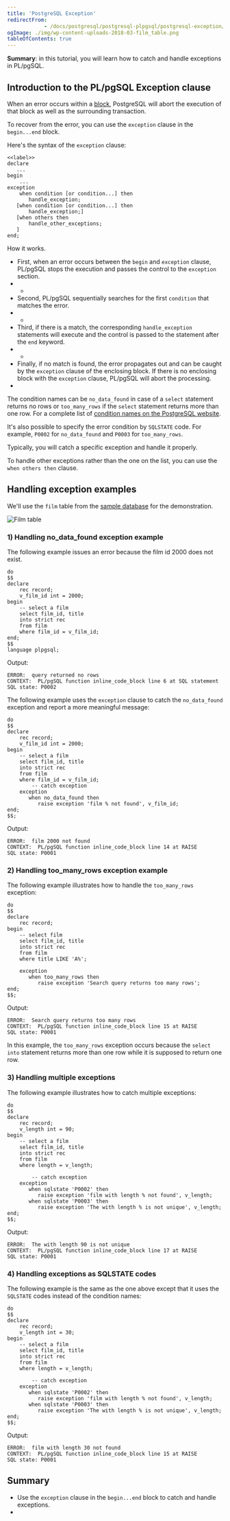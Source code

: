 ```yaml
---
title: 'PostgreSQL Exception'
redirectFrom: 
            - /docs/postgresql/postgresql-plpgsql/postgresql-exception/
ogImage: ./img/wp-content-uploads-2018-03-film_table.png
tableOfContents: true
---
```


**Summary**: in this tutorial, you will learn how to catch and handle exceptions in PL/pgSQL.



## Introduction to the PL/pgSQL Exception clause



When an error occurs within a [block](https://www.postgresqltutorial.com/postgresql-plpgsql/plpgsql-block-structure/), PostgreSQL will abort the execution of that block as well as the surrounding transaction.



To recover from the error, you can use the `exception` clause in the `begin...end` block.



Here's the syntax of the `exception` clause:



```
<<label>>
declare
   ...
begin
    ...
exception
    when condition [or condition...] then
       handle_exception;
   [when condition [or condition...] then
       handle_exception;]
   [when others then
       handle_other_exceptions;
   ]
end;
```



How it works.



- First, when an error occurs between the `begin` and `exception` clause, PL/pgSQL stops the execution and passes the control to the `exception` section.
- -
- Second, PL/pgSQL sequentially searches for the first `condition` that matches the error.
- -
- Third, if there is a match, the corresponding `handle_exception` statements will execute and the control is passed to the statement after the `end` keyword.
- -
- Finally, if no match is found, the error propagates out and can be caught by the `exception` clause of the enclosing block. If there is no enclosing block with the `exception` clause, PL/pgSQL will abort the processing.
- 


The condition names can be `no_data_found` in case of a `select` statement returns no rows or `too_many_rows` if the `select` statement returns more than one row. For a complete list of [condition names on the PostgreSQL website](https://www.postgresql.org/docs/current/errcodes-appendix.html).



It's also possible to specify the error condition by `SQLSTATE` code. For example, `P0002` for `no_data_found` and `P0003` for `too_many_rows`.



Typically, you will catch a specific exception and handle it properly.



To handle other exceptions rather than the one on the list, you can use the `when others then` clause.



## Handling exception examples



We'll use the `film` table from the [sample database](https://www.postgresqltutorial.com/postgresql-getting-started/postgresql-sample-database/) for the demonstration.



![Film table](./img/wp-content-uploads-2018-03-film_table.png)



### 1) Handling no_data_found exception example



The following example issues an error because the film id 2000 does not exist.



```
do
$$
declare
	rec record;
	v_film_id int = 2000;
begin
	-- select a film
	select film_id, title
	into strict rec
	from film
	where film_id = v_film_id;
end;
$$
language plpgsql;
```



Output:



```
ERROR:  query returned no rows
CONTEXT:  PL/pgSQL function inline_code_block line 6 at SQL statement
SQL state: P0002
```



The following example uses the `exception` clause to catch the `no_data_found` exception and report a more meaningful message:



```
do
$$
declare
	rec record;
	v_film_id int = 2000;
begin
	-- select a film
	select film_id, title
	into strict rec
	from film
	where film_id = v_film_id;
        -- catch exception
	exception
	   when no_data_found then
	      raise exception 'film % not found', v_film_id;
end;
$$;
```



Output:



```
ERROR:  film 2000 not found
CONTEXT:  PL/pgSQL function inline_code_block line 14 at RAISE
SQL state: P0001
```



### 2) Handling too_many_rows exception example



The following example illustrates how to handle the `too_many_rows` exception:



```
do
$$
declare
	rec record;
begin
	-- select film
	select film_id, title
	into strict rec
	from film
	where title LIKE 'A%';

	exception
	   when too_many_rows then
	      raise exception 'Search query returns too many rows';
end;
$$;
```



Output:



```
ERROR:  Search query returns too many rows
CONTEXT:  PL/pgSQL function inline_code_block line 15 at RAISE
SQL state: P0001
```



In this example, the `too_many_rows` exception occurs because the `select into` statement returns more than one row while it is supposed to return one row.



### 3) Handling multiple exceptions



The following example illustrates how to catch multiple exceptions:



```
do
$$
declare
	rec record;
	v_length int = 90;
begin
	-- select a film
	select film_id, title
	into strict rec
	from film
	where length = v_length;

        -- catch exception
	exception
	   when sqlstate 'P0002' then
	      raise exception 'film with length % not found', v_length;
	   when sqlstate 'P0003' then
	      raise exception 'The with length % is not unique', v_length;
end;
$$;
```



Output:



```
ERROR:  The with length 90 is not unique
CONTEXT:  PL/pgSQL function inline_code_block line 17 at RAISE
SQL state: P0001
```



### 4) Handling exceptions as SQLSTATE codes



The following example is the same as the one above except that it uses the `SQLSTATE` codes instead of the condition names:



```
do
$$
declare
	rec record;
	v_length int = 30;
begin
	-- select a film
	select film_id, title
	into strict rec
	from film
	where length = v_length;

        -- catch exception
	exception
	   when sqlstate 'P0002' then
	      raise exception 'film with length % not found', v_length;
	   when sqlstate 'P0003' then
	      raise exception 'The with length % is not unique', v_length;
end;
$$;
```



Output:



```
ERROR:  film with length 30 not found
CONTEXT:  PL/pgSQL function inline_code_block line 15 at RAISE
SQL state: P0001
```



## Summary



- Use the `exception` clause in the `begin...end` block to catch and handle exceptions.
- 
